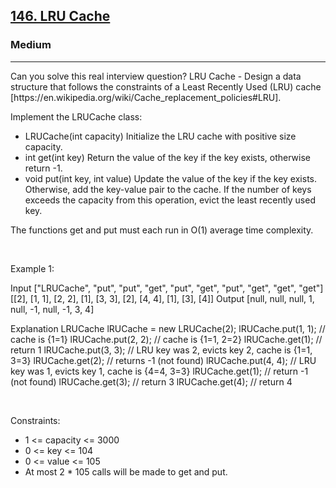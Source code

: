 <h2><a href="https://leetcode.com/problems/lru-cache/">146. LRU Cache</a></h2><h3>Medium</h3><hr>Can you solve this real interview question? LRU Cache - Design a data structure that follows the constraints of a Least Recently Used (LRU) cache [https://en.wikipedia.org/wiki/Cache_replacement_policies#LRU].

Implement the LRUCache class:

 * LRUCache(int capacity) Initialize the LRU cache with positive size capacity.
 * int get(int key) Return the value of the key if the key exists, otherwise return -1.
 * void put(int key, int value) Update the value of the key if the key exists. Otherwise, add the key-value pair to the cache. If the number of keys exceeds the capacity from this operation, evict the least recently used key.

The functions get and put must each run in O(1) average time complexity.

 

Example 1:


Input
["LRUCache", "put", "put", "get", "put", "get", "put", "get", "get", "get"]
[[2], [1, 1], [2, 2], [1], [3, 3], [2], [4, 4], [1], [3], [4]]
Output
[null, null, null, 1, null, -1, null, -1, 3, 4]

Explanation
LRUCache lRUCache = new LRUCache(2);
lRUCache.put(1, 1); // cache is {1=1}
lRUCache.put(2, 2); // cache is {1=1, 2=2}
lRUCache.get(1);    // return 1
lRUCache.put(3, 3); // LRU key was 2, evicts key 2, cache is {1=1, 3=3}
lRUCache.get(2);    // returns -1 (not found)
lRUCache.put(4, 4); // LRU key was 1, evicts key 1, cache is {4=4, 3=3}
lRUCache.get(1);    // return -1 (not found)
lRUCache.get(3);    // return 3
lRUCache.get(4);    // return 4


 

Constraints:

 * 1 <= capacity <= 3000
 * 0 <= key <= 104
 * 0 <= value <= 105
 * At most 2 * 105 calls will be made to get and put.